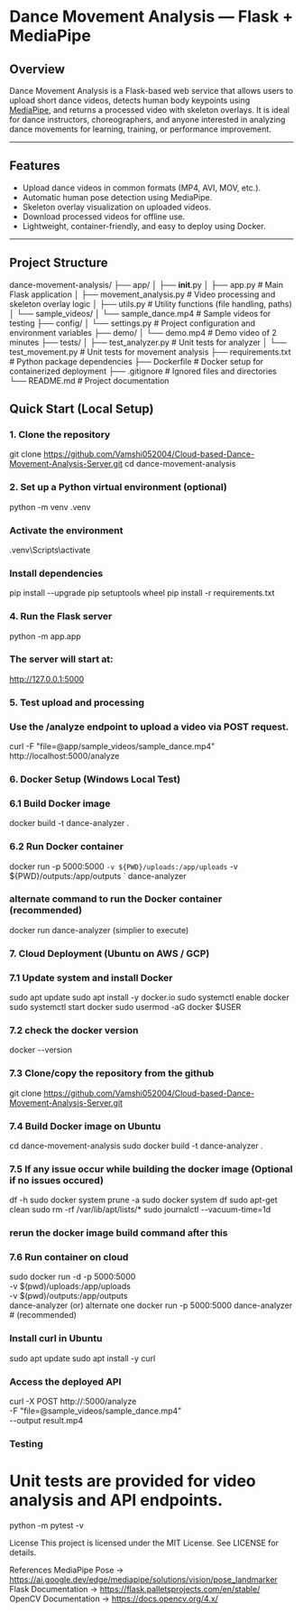 # Dance Movement Analysis — Flask + MediaPipe

## Overview
Dance Movement Analysis is a Flask-based web service that allows users to upload short dance videos, detects human body keypoints using [MediaPipe](https://mediapipe.dev/), and returns a processed video with skeleton overlays. It is ideal for dance instructors, choreographers, and anyone interested in analyzing dance movements for learning, training, or performance improvement.

---

## Features
- Upload dance videos in common formats (MP4, AVI, MOV, etc.).
- Automatic human pose detection using MediaPipe.
- Skeleton overlay visualization on uploaded videos.
- Download processed videos for offline use.
- Lightweight, container-friendly, and easy to deploy using Docker.

---

## Project Structure
dance-movement-analysis/
├── app/
│   ├── __init__.py
│   ├── app.py                 # Main Flask application
│   ├── movement_analysis.py   # Video processing and skeleton overlay logic
│   ├── utils.py               # Utility functions (file handling, paths)
│   └── sample_videos/
│       └── sample_dance.mp4   # Sample videos for testing
├── config/
│   └── settings.py            # Project configuration and environment variables
├── demo/
│   └── demo.mp4               # Demo video of 2 minutes
├── tests/
│   ├── test_analyzer.py       # Unit tests for analyzer
│   └── test_movement.py       # Unit tests for movement analysis
├── requirements.txt           # Python package dependencies
├── Dockerfile                 # Docker setup for containerized deployment
├── .gitignore                 # Ignored files and directories
└── README.md                  # Project documentation

## Quick Start (Local Setup)

### 1. Clone the repository
git clone https://github.com/Vamshi052004/Cloud-based-Dance-Movement-Analysis-Server.git
cd dance-movement-analysis

### 2. Set up a Python virtual environment (optional)
python -m venv .venv
### Activate the environment
.venv\Scripts\activate 

### Install dependencies
pip install --upgrade pip setuptools wheel
pip install -r requirements.txt

### 4. Run the Flask server
python -m app.app
### The server will start at:
http://127.0.0.1:5000

### 5. Test upload and processing
### Use the /analyze endpoint to upload a video via POST request.
curl -F "file=@app/sample_videos/sample_dance.mp4" http://localhost:5000/analyze

### 6. Docker Setup (Windows Local Test)
### 6.1 Build Docker image
docker build -t dance-analyzer .

### 6.2 Run Docker container
docker run -p 5000:5000 `
-v ${PWD}/uploads:/app/uploads `
-v ${PWD}/outputs:/app/outputs `
  dance-analyzer
### alternate command to run the Docker container (recommended)
docker run dance-analyzer (simplier to execute)

### 7. Cloud Deployment (Ubuntu on AWS / GCP)
### 7.1 Update system and install Docker
sudo apt update
sudo apt install -y docker.io
sudo systemctl enable docker
sudo systemctl start docker
sudo usermod -aG docker $USER

### 7.2 check the docker version
docker --version

### 7.3 Clone/copy the repository from the github
git clone https://github.com/Vamshi052004/Cloud-based-Dance-Movement-Analysis-Server.git

### 7.4 Build Docker image on Ubuntu
cd dance-movement-analysis
sudo docker build -t dance-analyzer .

### 7.5 If any issue occur while building the docker image (Optional if no issues occured)
df -h
sudo docker system prune -a
sudo docker system df
sudo apt-get clean
sudo rm -rf /var/lib/apt/lists/*
sudo journalctl --vacuum-time=1d
### rerun the docker image build command after this


### 7.6 Run container on cloud
sudo docker run -d -p 5000:5000 \
  -v $(pwd)/uploads:/app/uploads \
  -v $(pwd)/outputs:/app/outputs \
  dance-analyzer
(or) alternate one
docker run -p 5000:5000 dance-analyzer # (recommended)

### Install curl in Ubuntu
sudo apt update
sudo apt install -y curl

### Access the deployed API
curl -X POST http://<EC2-IP>:5000/analyze \
  -F "file=@sample_videos/sample_dance.mp4" \
  --output result.mp4

### Testing
# Unit tests are provided for video analysis and API endpoints.
python -m pytest -v


License
This project is licensed under the MIT License. See LICENSE for details.

References
MediaPipe Pose -> https://ai.google.dev/edge/mediapipe/solutions/vision/pose_landmarker
Flask Documentation -> https://flask.palletsprojects.com/en/stable/
OpenCV Documentation -> https://docs.opencv.org/4.x/
